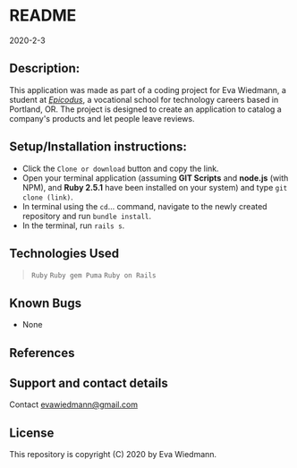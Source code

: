 # README

2020-2-3

## Description:
This application was made as part of a coding project for Eva Wiedmann, a student at _[Epicodus](http://www.epicodus.com)_, a vocational school for technology careers based in Portland, OR. The project is designed to create an application to catalog a company's products and let people leave reviews.

## Setup/Installation instructions:
* Click the `Clone or download` button and copy the link.
* Open your terminal application (assuming **GIT Scripts** and **node.js** (with NPM), and **Ruby 2.5.1** have been installed on your system) and type `git clone (link)`.
* In terminal using the `cd`... command, navigate to the newly created repository and run `bundle install`.
* In the terminal, run `rails s`.


## Technologies Used
> `Ruby`
> `Ruby gem Puma`
> `Ruby on Rails`

## Known Bugs
* None

## References

## Support and contact details
Contact [evawiedmann@gmail.com](mailto:evawiedmann@gmail.com)

## License
This repository is copyright (C) 2020 by Eva Wiedmann.
